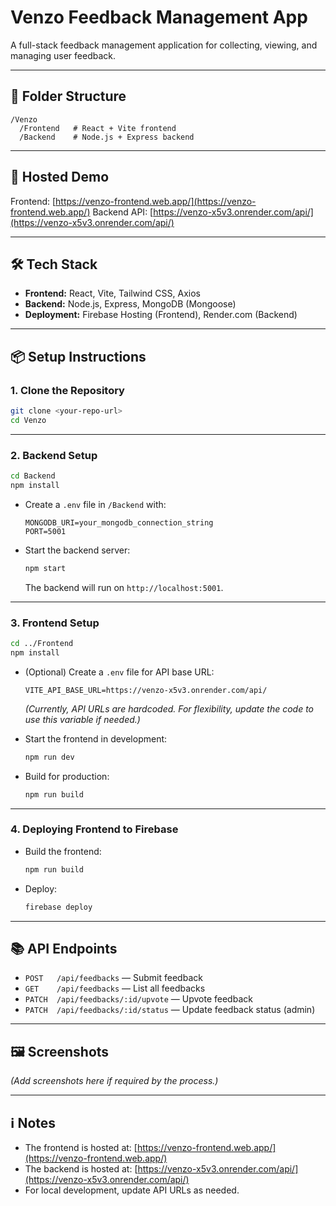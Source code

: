 # Venzo Feedback Management App

A full-stack feedback management application for collecting, viewing, and managing user feedback.

---

## 📁 Folder Structure

```
/Venzo
  /Frontend   # React + Vite frontend
  /Backend    # Node.js + Express backend
```

---

## 🚀 Hosted Demo

Frontend: [https://venzo-frontend.web.app/](https://venzo-frontend.web.app/)
Backend API: [https://venzo-x5v3.onrender.com/api/](https://venzo-x5v3.onrender.com/api/)

---

## 🛠️ Tech Stack

- **Frontend:** React, Vite, Tailwind CSS, Axios
- **Backend:** Node.js, Express, MongoDB (Mongoose)
- **Deployment:** Firebase Hosting (Frontend), Render.com (Backend)

---

## 📦 Setup Instructions

### 1. Clone the Repository

```sh
git clone <your-repo-url>
cd Venzo
```

---

### 2. Backend Setup

```sh
cd Backend
npm install
```

- Create a `.env` file in `/Backend` with:
  ```
  MONGODB_URI=your_mongodb_connection_string
  PORT=5001
  ```

- Start the backend server:
  ```sh
  npm start
  ```
  The backend will run on `http://localhost:5001`.

---

### 3. Frontend Setup

```sh
cd ../Frontend
npm install
```

- (Optional) Create a `.env` file for API base URL:
  ```
  VITE_API_BASE_URL=https://venzo-x5v3.onrender.com/api/
  ```
  *(Currently, API URLs are hardcoded. For flexibility, update the code to use this variable if needed.)*

- Start the frontend in development:
  ```sh
  npm run dev
  ```

- Build for production:
  ```sh
  npm run build
  ```

---

### 4. Deploying Frontend to Firebase

- Build the frontend:
  ```sh
  npm run build
  ```
- Deploy:
  ```sh
  firebase deploy
  ```

---

## 📚 API Endpoints

- `POST   /api/feedbacks` — Submit feedback
- `GET    /api/feedbacks` — List all feedbacks
- `PATCH  /api/feedbacks/:id/upvote` — Upvote feedback
- `PATCH  /api/feedbacks/:id/status` — Update feedback status (admin)

---

## 🖼️ Screenshots

*(Add screenshots here if required by the process.)*

---

## ℹ️ Notes

- The frontend is hosted at: [https://venzo-frontend.web.app/](https://venzo-frontend.web.app/)
- The backend is hosted at: [https://venzo-x5v3.onrender.com/api/](https://venzo-x5v3.onrender.com/api/)
- For local development, update API URLs as needed.